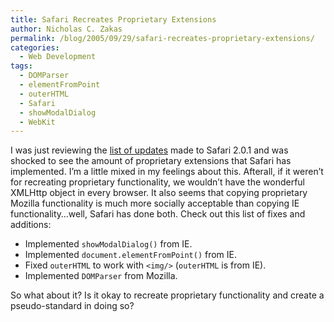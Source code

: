```yaml
---
title: Safari Recreates Proprietary Extensions
author: Nicholas C. Zakas
permalink: /blog/2005/09/29/safari-recreates-proprietary-extensions/
categories:
  - Web Development
tags:
  - DOMParser
  - elementFromPoint
  - outerHTML
  - Safari
  - showModalDialog
  - WebKit
---
```

I was just reviewing the <a title="WebKit Fixes in Safari 2.0.1" rel="external" href="http://webkit.opendarwin.org/blog/?p=26">list of updates</a> made to Safari 2.0.1 and was shocked to see the amount of proprietary extensions that Safari has implemented. I&#8217;m a little mixed in my feelings about this. Afterall, if it weren&#8217;t for recreating proprietary functionality, we wouldn&#8217;t have the wonderful XMLHttp object in every browser. It also seems that copying proprietary Mozilla functionality is much more socially acceptable than copying IE functionality&#8230;well, Safari has done both. Check out this list of fixes and additions:

  * Implemented `showModalDialog()` from IE.
  * Implemented `document.elementFromPoint()` from IE.
  * Fixed `outerHTML` to work with `<img/>` (`outerHTML` is from IE).
  * Implemented `DOMParser` from Mozilla.

So what about it? Is it okay to recreate proprietary functionality and create a pseudo-standard in doing so?
